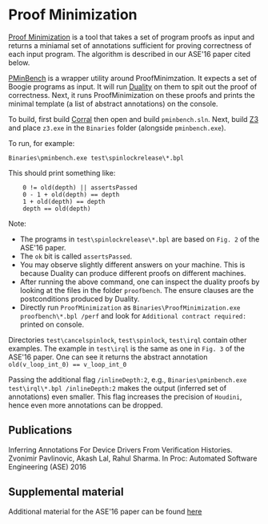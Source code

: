 # Proof Minimization

[Proof Minimization](https://github.com/boogie-org/corral/blob/master/AddOns/ProofMinimization) is a tool that takes a set of program proofs as input and returns a miniamal set of annotations sufficient for proving correctness of each input program. The algorithm is described in our ASE'16 paper cited below.

[PMinBench](https://github.com/boogie-org/corral/tree/master/AddOns/pminbench) is a wrapper utility around ProofMinimzation. It expects a set of Boogie programs as input. It will run [Duality](https://www.microsoft.com/en-us/research/project/duality) on them to spit out the proof of correctness. Next, it runs ProofMinimization on these proofs and prints the minimal template (a list of abstract annotations) on the console. 

To build, first build [Corral](https://github.com/boogie-org/corral) then open and build `pminbench.sln`. Next, build [Z3](https://github.com/Z3Prover/z3) and place `z3.exe` in the `Binaries` folder (alongside `pminbench.exe`).

To run, for example:

`Binaries\pminbench.exe test\spinlockrelease\*.bpl`

This should print something like:
```
    0 != old(depth) || assertsPassed
    0 - 1 + old(depth) == depth
    1 + old(depth) == depth
    depth == old(depth)
```
Note:
- The programs in `test\spinlockrelease\*.bpl` are based on `Fig. 2` of the ASE'16 paper.
- The `ok` bit is called `assertsPassed`.
- You may observe slightly different answers on your machine. This is because Duality can produce different proofs on
  different machines.
- After running the above command, one can inspect the duality proofs by looking at the files in the folder `proofbench`. The ensure clauses are the postconditions produced by Duality.
- Directly run `ProofMinimization` as `Binaries\ProofMinimization.exe proofbench\*.bpl /perf` and look for `Additional contract required:` printed on console.

Directories `test\cancelspinlock`, `test\spinlock`, `test\irql` contain other examples. The example in `test\irql` is the same as one in `Fig. 3` of the ASE'16 paper. One can see it returns the abstract annotation `old(v_loop_int_0) == v_loop_int_0`

Passing the additional flag `/inlineDepth:2`, e.g., `Binaries\pminbench.exe test\irql\*.bpl /inlineDepth:2` makes the output (inferred set of annotations) even smaller. This flag increases the precision of `Houdini`, hence even more annotations can be dropped.

## Publications

Inferring Annotations For Device Drivers From Verification Histories. Zvonimir Pavlinovic, Akash Lal, Rahul Sharma. In Proc: Automated Software Engineering (ASE) 2016 

## Supplemental material

Additional material for the ASE'16 paper can be found [here](https://github.com/boogie-org/corral/edit/master/AddOns/pminbench/supplemental)

